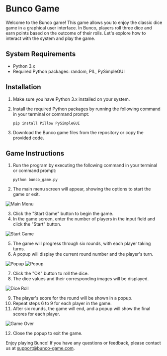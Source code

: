 # Bunco Game

Welcome to the Bunco game! This game allows you to enjoy the classic dice game in a graphical user interface. In Bunco, players roll three dice and earn points based on the outcome of their rolls. Let's explore how to interact with the system and play the game.

## System Requirements

- Python 3.x
- Required Python packages: random, PIL, PySimpleGUI

## Installation

1. Make sure you have Python 3.x installed on your system.
2. Install the required Python packages by running the following command in your terminal or command prompt:

   ```
   pip install Pillow PySimpleGUI
   ```

3. Download the Bunco game files from the repository or copy the provided code.

## Game Instructions

1. Run the program by executing the following command in your terminal or command prompt:
   ```
   python bunco_game.py
   ```
2. The main menu screen will appear, showing the options to start the game or exit.

![Main Menu](view/main_menu.png)

3. Click the "Start Game" button to begin the game.
4. In the game screen, enter the number of players in the input field and click the "Start" button.

![Start Game](view/start_game.png)

5. The game will progress through six rounds, with each player taking turns.
6. A popup will display the current round number and the player's turn.

![Popup](view/round_popup.png)
![Popup](view/player_popup.png)

7. Click the "OK" button to roll the dice.
8. The dice values and their corresponding images will be displayed.

![Dice Roll](view/dice_roll.png)

9. The player's score for the round will be shown in a popup.
10. Repeat steps 6 to 9 for each player in the game.
11. After six rounds, the game will end, and a popup will show the final scores for each player.

![Game Over](view/game_over.png)

12. Close the popup to exit the game.

Enjoy playing Bunco! If you have any questions or feedback, please contact us at support@bunco-game.com.
